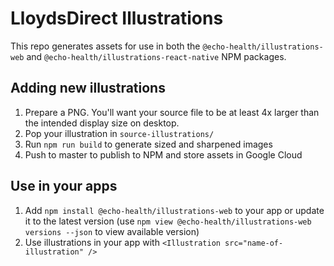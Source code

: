 # LloydsDirect Illustrations

This repo generates assets for use in both the `@echo-health/illustrations-web` and `@echo-health/illustrations-react-native` NPM packages.

## Adding new illustrations

1. Prepare a PNG. You'll want your source file to be at least 4x larger than the intended display size on desktop.
2. Pop your illustration in `source-illustrations/`
3. Run `npm run build` to generate sized and sharpened images
4. Push to master to publish to NPM and store assets in Google Cloud

## Use in your apps

1. Add `npm install @echo-health/illustrations-web` to your app or update it to the latest version (use `npm view @echo-health/illustrations-web versions --json` to view available version)
1. Use illustrations in your app with `<Illustration src="name-of-illustration" />`
